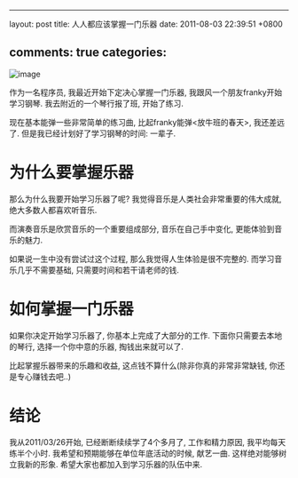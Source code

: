 
---
layout: post
title: 人人都应该掌握一门乐器
date: 2011-08-03 22:39:51 +0800

comments: true
categories: 
---

![image](http://www.rocketpiano.com/images/grandpiano.jpg)

作为一名程序员, 我最近开始下定决心掌握一门乐器,
我跟风一个朋友franky开始学习钢琴. 我去附近的一个琴行报了班, 开始了练习.

现在基本能弹一些非常简单的练习曲, 比起franky能弹<放牛班的春天\>,
我还差远了. 但是我已经计划好了学习钢琴的时间: 一辈子.

为什么要掌握乐器
================

那么为什么我要开始学习乐器了呢? 我觉得音乐是人类社会非常重要的伟大成就,
绝大多数人都喜欢听音乐.

而演奏音乐是欣赏音乐的一个重要组成部分, 音乐在自己手中变化,
更能体验到音乐的魅力.

如果说一生中没有尝试过这个过程, 那么我觉得人生体验是很不完整的.
而学习音乐几乎不需要基础, 只需要时间和若干请老师的钱.

如何掌握一门乐器
================

如果你决定开始学习乐器了, 你基本上完成了大部分的工作.
下面你只需要去本地的琴行, 选择一个你中意的乐器, 掏钱出来就可以了.

比起掌握乐器带来的乐趣和收益, 这点钱不算什么(除非你真的非常非常缺钱,
你还是专心赚钱去吧..)

结论
====

我从2011/03/26开始, 已经断断续续学了4个多月了, 工作和精力原因,
我平均每天练半个小时. 我希望和预期能够在单位年底活动的时候, 献艺一曲.
这样绝对能够树立我新的形象. 希望大家也都加入到学习乐器的队伍中来.